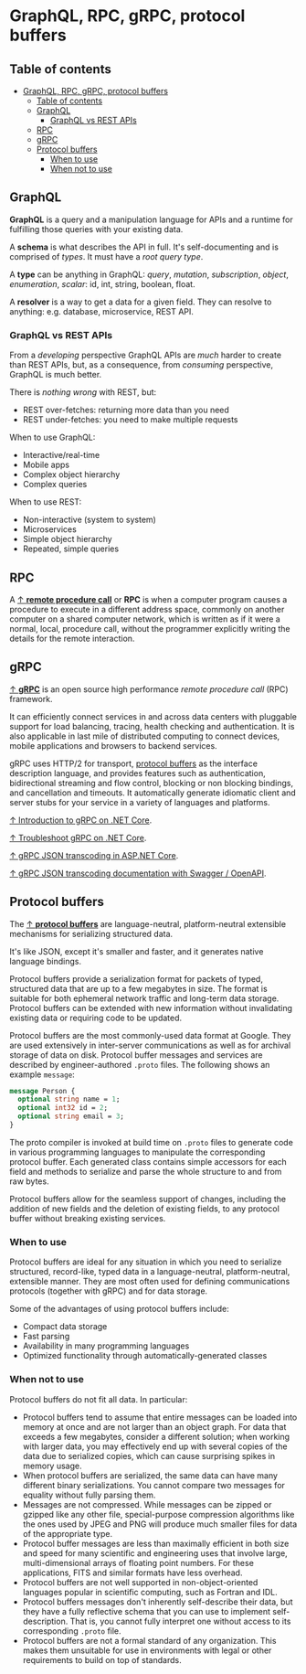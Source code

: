 # GraphQL, RPC, gRPC, protocol buffers

## Table of contents

- [GraphQL, RPC, gRPC, protocol buffers](#graphql-rpc-grpc-protocol-buffers)
  - [Table of contents](#table-of-contents)
  - [GraphQL](#graphql)
    - [GraphQL vs REST APIs](#graphql-vs-rest-apis)
  - [RPC](#rpc)
  - [gRPC](#grpc)
  - [Protocol buffers](#protocol-buffers)
    - [When to use](#when-to-use)
    - [When not to use](#when-not-to-use)

## GraphQL

**GraphQL** is a query and a manipulation language for APIs and a runtime for fulfilling those queries with your existing data.

A **schema** is what describes the API in full. It's self-documenting and is comprised of _types_. It must have a _root query type_.

A **type** can be anything in GraphQL: _query_, _mutation_, _subscription_, _object_, _enumeration_, _scalar_: id, int, string, boolean, float.

A **resolver** is a way to get a data for a given field. They can resolve to anything: e.g. database, microservice, REST API.

### GraphQL vs REST APIs

From a _developing_ perspective GraphQL APIs are _much_ harder to create than REST APIs, but, as a consequence, from _consuming_ perspective, GraphQL is much better.

There is _nothing wrong_ with REST, but:

- REST over-fetches: returning more data than you need
- REST under-fetches: you need to make multiple requests

When to use GraphQL:

- Interactive/real-time
- Mobile apps
- Complex object hierarchy
- Complex queries

When to use REST:

- Non-interactive (system to system)
- Microservices
- Simple object hierarchy
- Repeated, simple queries

## RPC

A [↑ **remote procedure call**](https://en.wikipedia.org/wiki/Remote_procedure_call) or **RPC** is when a computer program causes a procedure to execute in a different address space, commonly on another computer on a shared computer network, which is written as if it were a normal, local, procedure call, without the programmer explicitly writing the details for the remote interaction.

## gRPC

[↑ **gRPC**](https://grpc.io/docs/what-is-grpc/introduction/) is an open source high performance _remote procedure call_ (RPC) framework.

It can efficiently connect services in and across data centers with pluggable support for load balancing, tracing, health checking and authentication. It is also applicable in last mile of distributed computing to connect devices, mobile applications and browsers to backend services.

gRPC uses HTTP/2 for transport, [protocol buffers](#protocol-buffers) as the interface description language, and provides features such as authentication, bidirectional streaming and flow control, blocking or non blocking bindings, and cancellation and timeouts. It automatically generate idiomatic client and server stubs for your service in a variety of languages and platforms.

[↑ Introduction to gRPC on .NET Core](https://docs.microsoft.com/en-us/aspnet/core/grpc).

[↑ Troubleshoot gRPC on .NET Core](https://docs.microsoft.com/en-us/aspnet/core/grpc/troubleshoot).

[↑ gRPC JSON transcoding in ASP.NET Core](https://learn.microsoft.com/en-us/aspnet/core/grpc/json-transcoding).

[↑ gRPC JSON transcoding documentation with Swagger / OpenAPI](https://learn.microsoft.com/en-us/aspnet/core/grpc/json-transcoding-openapi).

## Protocol buffers

The [↑ **protocol buffers**](https://protobuf.dev/) are language-neutral, platform-neutral extensible mechanisms for serializing structured data.

It's like JSON, except it's smaller and faster, and it generates native language bindings.

Protocol buffers provide a serialization format for packets of typed, structured data that are up to a few megabytes in size. The format is suitable for both ephemeral network traffic and long-term data storage. Protocol buffers can be extended with new information without invalidating existing data or requiring code to be updated.

Protocol buffers are the most commonly-used data format at Google. They are used extensively in inter-server communications as well as for archival storage of data on disk. Protocol buffer messages and services are described by engineer-authored `.proto` files. The following shows an example `message`:

```proto
message Person {
  optional string name = 1;
  optional int32 id = 2;
  optional string email = 3;
}
```

The proto compiler is invoked at build time on `.proto` files to generate code in various programming languages to manipulate the corresponding protocol buffer. Each generated class contains simple accessors for each field and methods to serialize and parse the whole structure to and from raw bytes.

Protocol buffers allow for the seamless support of changes, including the addition of new fields and the deletion of existing fields, to any protocol buffer without breaking existing services.

### When to use

Protocol buffers are ideal for any situation in which you need to serialize structured, record-like, typed data in a language-neutral, platform-neutral, extensible manner. They are most often used for defining communications protocols (together with gRPC) and for data storage.

Some of the advantages of using protocol buffers include:

- Compact data storage
- Fast parsing
- Availability in many programming languages
- Optimized functionality through automatically-generated classes

### When not to use

Protocol buffers do not fit all data. In particular:

- Protocol buffers tend to assume that entire messages can be loaded into memory at once and are not larger than an object graph. For data that exceeds a few megabytes, consider a different solution; when working with larger data, you may effectively end up with several copies of the data due to serialized copies, which can cause surprising spikes in memory usage.
- When protocol buffers are serialized, the same data can have many different binary serializations. You cannot compare two messages for equality without fully parsing them.
- Messages are not compressed. While messages can be zipped or gzipped like any other file, special-purpose compression algorithms like the ones used by JPEG and PNG will produce much smaller files for data of the appropriate type.
- Protocol buffer messages are less than maximally efficient in both size and speed for many scientific and engineering uses that involve large, multi-dimensional arrays of floating point numbers. For these applications, FITS and similar formats have less overhead.
- Protocol buffers are not well supported in non-object-oriented languages popular in scientific computing, such as Fortran and IDL.
- Protocol buffers messages don't inherently self-describe their data, but they have a fully reflective schema that you can use to implement self-description. That is, you cannot fully interpret one without access to its corresponding `.proto` file.
- Protocol buffers are not a formal standard of any organization. This makes them unsuitable for use in environments with legal or other requirements to build on top of standards.
